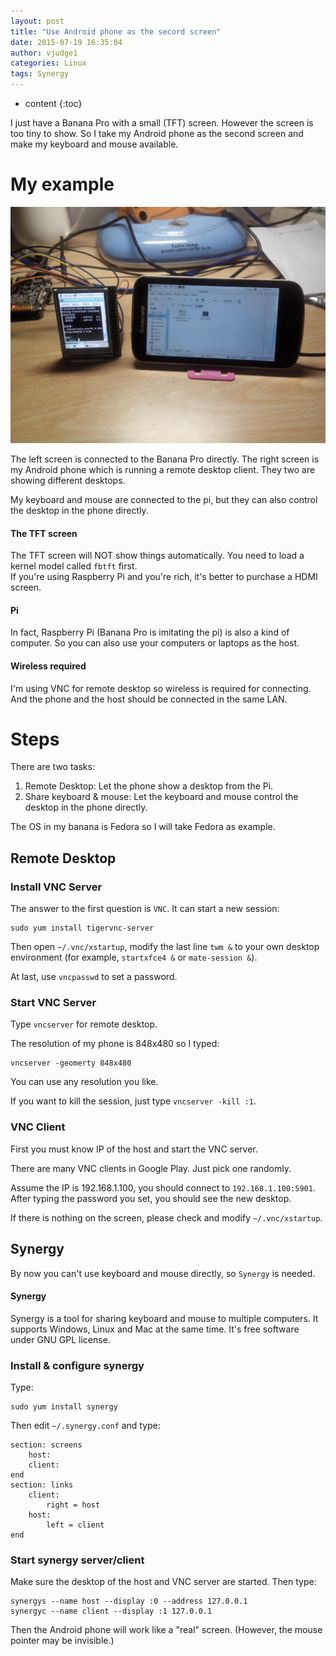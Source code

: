 ```yaml
---
layout: post
title: "Use Android phone as the secord screen"
date: 2015-07-19 16:35:04
author: vjudge1
categories: Linux
tags: Synergy
---
```


* content
{:toc}

I just have a Banana Pro with a small (TFT) screen. However the screen is too tiny to show. So I take my Android phone as the second screen and make my keyboard and mouse available.




# My example

![devices](/images/2015-07-19-dual-screens/device.jpg)

The left screen is connected to the Banana Pro directly. The right screen is my Android phone which is running a remote desktop client. They two are showing different desktops.

My keyboard and mouse are connected to the pi, but they can also control the desktop in the phone directly.

<div class="callout callout-info">
<h4>The TFT screen</h4>
The TFT screen will NOT show things automatically. You need to load a kernel model called <code>fbtft</code> first.<br>
If you're using Raspberry Pi and you're rich, it's better to purchase a HDMI screen.
</div>

<div class="callout callout-info">
<h4>Pi</h4>
In fact, Raspberry Pi (Banana Pro is imitating the pi) is also a kind of computer. So you can also use your computers or laptops as the host.
</div>

<div class="callout callout-warning">
<h4>Wireless required</h4>
I'm using VNC for remote desktop so wireless is required for connecting. And the phone and the host should be connected in the same LAN.
</div>

# Steps

There are two tasks:

1. Remote Desktop: Let the phone show a desktop from the Pi.
2. Share keyboard & mouse: Let the keyboard and mouse control the desktop in the phone directly.

The OS in my banana is Fedora so I will take Fedora as example.

## Remote Desktop

### Install VNC Server

The answer to the first question is `VNC`. It can start a new session:

	sudo yum install tigervnc-server

Then open `~/.vnc/xstartup`, modify the last line `twm &` to your own desktop environment (for example, `startxfce4 &` or `mate-session &`).

At last, use `vncpasswd` to set a password.

### Start VNC Server

Type `vncserver` for remote desktop.

The resolution of my phone is 848x480 so I typed:

	vncserver -geomerty 848x480

You can use any resolution you like.

If you want to kill the session, just type `vncserver -kill :1`.

### VNC Client

First you must know IP of the host and start the VNC server.

There are many VNC clients in Google Play. Just pick one randomly.

Assume the IP is 192.168.1.100, you should connect to `192.168.1.100:5901`. After typing the password you set, you should see the new desktop.

If there is nothing on the screen, please check and modify `~/.vnc/xstartup`.

## Synergy

By now you can't use keyboard and mouse directly, so `Synergy` is needed.

<div class="callout callout-primary">
<h4>Synergy</h4>
Synergy is a tool for sharing keyboard and mouse to multiple computers. It supports Windows, Linux and Mac at the same time. It's free software under GNU GPL license.
</div>

### Install & configure synergy

Type:

	sudo yum install synergy

Then edit `~/.synergy.conf` and type:

	section: screens
		host:
		client:
	end
	section: links
		client:
			right = host
		host:
			left = client
	end

### Start synergy server/client

Make sure the desktop of the host and VNC server are started. Then type:

	synergys --name host --display :0 --address 127.0.0.1
	synergyc --name client --display :1 127.0.0.1

Then the Android phone will work like a "real" screen. (However, the mouse pointer may be invisible.)

